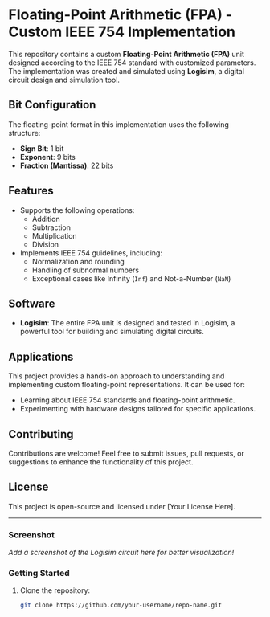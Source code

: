 # Floating-Point Arithmetic (FPA) - Custom IEEE 754 Implementation  

This repository contains a custom **Floating-Point Arithmetic (FPA)** unit designed according to the IEEE 754 standard with customized parameters. The implementation was created and simulated using **Logisim**, a digital circuit design and simulation tool.  

## Bit Configuration  
The floating-point format in this implementation uses the following structure:  
- **Sign Bit**: 1 bit  
- **Exponent**: 9 bits  
- **Fraction (Mantissa)**: 22 bits  

## Features  
- Supports the following operations:  
  - Addition  
  - Subtraction  
  - Multiplication  
  - Division  
- Implements IEEE 754 guidelines, including:  
  - Normalization and rounding  
  - Handling of subnormal numbers  
  - Exceptional cases like Infinity (`Inf`) and Not-a-Number (`NaN`)  

## Software  
- **Logisim**: The entire FPA unit is designed and tested in Logisim, a powerful tool for building and simulating digital circuits.  

## Applications  
This project provides a hands-on approach to understanding and implementing custom floating-point representations. It can be used for:  
- Learning about IEEE 754 standards and floating-point arithmetic.  
- Experimenting with hardware designs tailored for specific applications.  

## Contributing  
Contributions are welcome! Feel free to submit issues, pull requests, or suggestions to enhance the functionality of this project.  

## License  
This project is open-source and licensed under [Your License Here].  

---

### Screenshot  
_Add a screenshot of the Logisim circuit here for better visualization!_  

### Getting Started  
1. Clone the repository:  
   ```bash
   git clone https://github.com/your-username/repo-name.git
